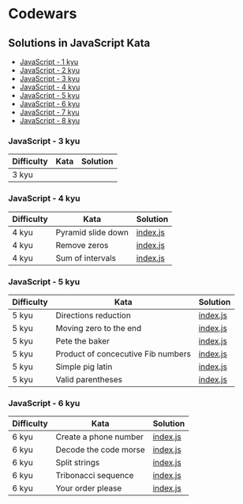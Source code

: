 # Codewars

## Solutions in JavaScript Kata

- [JavaScript - 1 kyu](#javascript---6-kyu)
- [JavaScript - 2 kyu](#javascript---6-kyu)
- [JavaScript - 3 kyu](#javascript---3-kyu)
- [JavaScript - 4 kyu](#javascript---4-kyu)
- [JavaScript - 5 kyu](#javascript---5-kyu)
- [JavaScript - 6 kyu](#javascript---6-kyu)
- [JavaScript - 7 kyu](#javascript---6-kyu)
- [JavaScript - 8 kyu](#javascript---6-kyu)

### JavaScript - 3 kyu

| Difficulty | Kata | Solution |
| ---------- | ---- | -------- |
| 3 kyu      |      |          |

### JavaScript - 4 kyu

| Difficulty | Kata               | Solution                                              |
| ---------- | ------------------ | ----------------------------------------------------- |
| 4 kyu      | Pyramid slide down | [index.js](./4%20kyu/Pyramid%20slide%20down/index.js) |
| 4 kyu      | Remove zeros       | [index.js](./4%20kyu/Remove%20zeros/index.js)         |
| 4 kyu      | Sum of intervals   | [index.js](./4%20kyu/Sum%20of%20intervals/index.js)   |

### JavaScript - 5 kyu

| Difficulty | Kata                               | Solution                                                                  |
| ---------- | ---------------------------------- | ------------------------------------------------------------------------- |
| 5 kyu      | Directions reduction               | [index.js](./5%20kyu/Directions%20reduction/index.js)                     |
| 5 kyu      | Moving zero to the end             | [index.js](./5%20kyu/Moving%20zero%20to%20the%20end)                      |
| 5 kyu      | Pete the baker                     | [index.js](./5%20kyu/Pete%20the%20baker/index.js)                         |
| 5 kyu      | Product of concecutive Fib numbers | [index.js](./5%20kyu/Product%20of%20consecutive%20Fib%20numbers/index.js) |
| 5 kyu      | Simple pig latin                   | [index.js](./5%20kyu/5%20kyu/Simple%20pig%20latin)                        |
| 5 kyu      | Valid parentheses                  | [index.js](./5%20kyu/Valid%20parentheses/index.js)                        |

### JavaScript - 6 kyu

| Difficulty | Kata                  | Solution                                                   |
| ---------- | --------------------- | ---------------------------------------------------------- |
| 6 kyu      | Create a phone number | [index.js](./6kyu/Create%20a%20phone%20number/index.js) |
| 6 kyu      | Decode the code morse | [index.js](./6%20kyu/Decode%20the%20code%20morse/index.js) |
| 6 kyu      | Split strings         | [index.js](./6%20kyu/Split%20strings/index.js)             |
| 6 kyu      | Tribonacci sequence   | [index.js](./6%20kyu/Tribonacci%20sequence/index.js)       |
| 6 kyu      | Your order please     | [index.js](./6%20kyu/Your%20order%20please/index.js)       |
